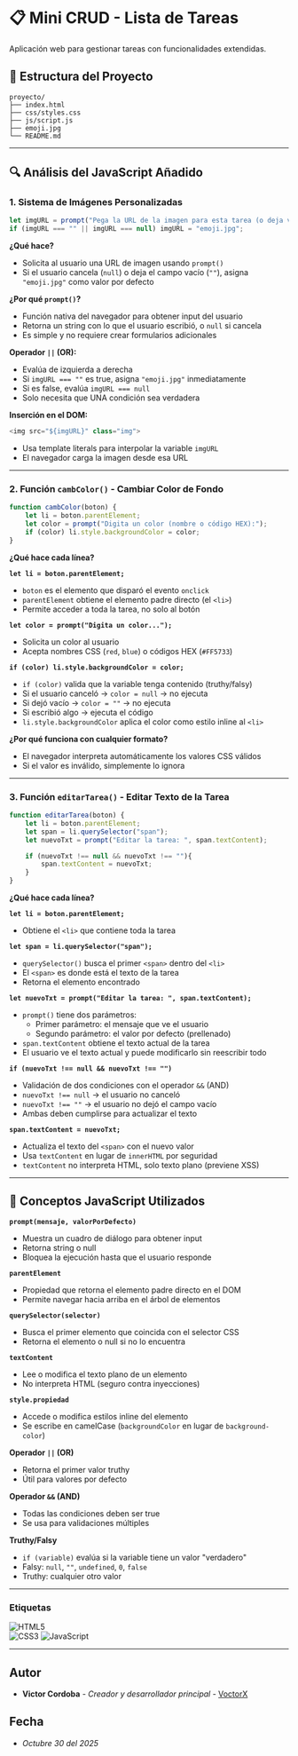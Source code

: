 # 📋 Mini CRUD - Lista de Tareas

Aplicación web para gestionar tareas con funcionalidades extendidas.

## 📂 Estructura del Proyecto

```
proyecto/
├── index.html
├── css/styles.css
├── js/script.js
├── emoji.jpg
└── README.md
```

---

## 🔍 Análisis del JavaScript Añadido

### **1. Sistema de Imágenes Personalizadas**

```javascript
let imgURL = prompt("Pega la URL de la imagen para esta tarea (o deja vacío para usar una por defecto):");
if (imgURL === "" || imgURL === null) imgURL = "emoji.jpg";
```

**¿Qué hace?**
- Solicita al usuario una URL de imagen usando `prompt()`
- Si el usuario cancela (`null`) o deja el campo vacío (`""`), asigna `"emoji.jpg"` como valor por defecto

**¿Por qué `prompt()`?**
- Función nativa del navegador para obtener input del usuario
- Retorna un string con lo que el usuario escribió, o `null` si cancela
- Es simple y no requiere crear formularios adicionales

**Operador `||` (OR):**
- Evalúa de izquierda a derecha
- Si `imgURL === ""` es true, asigna `"emoji.jpg"` inmediatamente
- Si es false, evalúa `imgURL === null`
- Solo necesita que UNA condición sea verdadera

**Inserción en el DOM:**
```javascript
<img src="${imgURL}" class="img">
```
- Usa template literals para interpolar la variable `imgURL`
- El navegador carga la imagen desde esa URL

---

### **2. Función `cambColor()` - Cambiar Color de Fondo**

```javascript
function cambColor(boton) {
    let li = boton.parentElement;
    let color = prompt("Digita un color (nombre o código HEX):");
    if (color) li.style.backgroundColor = color;
}
```

**¿Qué hace cada línea?**

**`let li = boton.parentElement;`**
- `boton` es el elemento que disparó el evento `onclick`
- `parentElement` obtiene el elemento padre directo (el `<li>`)
- Permite acceder a toda la tarea, no solo al botón

**`let color = prompt("Digita un color...");`**
- Solicita un color al usuario
- Acepta nombres CSS (`red`, `blue`) o códigos HEX (`#FF5733`)

**`if (color) li.style.backgroundColor = color;`**
- `if (color)` valida que la variable tenga contenido (truthy/falsy)
- Si el usuario canceló → `color = null` → no ejecuta
- Si dejó vacío → `color = ""` → no ejecuta
- Si escribió algo → ejecuta el código
- `li.style.backgroundColor` aplica el color como estilo inline al `<li>`

**¿Por qué funciona con cualquier formato?**
- El navegador interpreta automáticamente los valores CSS válidos
- Si el valor es inválido, simplemente lo ignora

---

### **3. Función `editarTarea()` - Editar Texto de la Tarea**

```javascript
function editarTarea(boton) {
    let li = boton.parentElement;
    let span = li.querySelector("span");
    let nuevoTxt = prompt("Editar la tarea: ", span.textContent);

    if (nuevoTxt !== null && nuevoTxt !== ""){
        span.textContent = nuevoTxt;
    }
}
```

**¿Qué hace cada línea?**

**`let li = boton.parentElement;`**
- Obtiene el `<li>` que contiene toda la tarea

**`let span = li.querySelector("span");`**
- `querySelector()` busca el primer `<span>` dentro del `<li>`
- El `<span>` es donde está el texto de la tarea
- Retorna el elemento encontrado

**`let nuevoTxt = prompt("Editar la tarea: ", span.textContent);`**
- `prompt()` tiene dos parámetros:
  - Primer parámetro: el mensaje que ve el usuario
  - Segundo parámetro: el valor por defecto (prellenado)
- `span.textContent` obtiene el texto actual de la tarea
- El usuario ve el texto actual y puede modificarlo sin reescribir todo

**`if (nuevoTxt !== null && nuevoTxt !== "")`**
- Validación de dos condiciones con el operador `&&` (AND)
- `nuevoTxt !== null` → el usuario no canceló
- `nuevoTxt !== ""` → el usuario no dejó el campo vacío
- Ambas deben cumplirse para actualizar el texto

**`span.textContent = nuevoTxt;`**
- Actualiza el texto del `<span>` con el nuevo valor
- Usa `textContent` en lugar de `innerHTML` por seguridad
- `textContent` no interpreta HTML, solo texto plano (previene XSS)

---

## 🎯 Conceptos JavaScript Utilizados

**`prompt(mensaje, valorPorDefecto)`**
- Muestra un cuadro de diálogo para obtener input
- Retorna string o null
- Bloquea la ejecución hasta que el usuario responde

**`parentElement`**
- Propiedad que retorna el elemento padre directo en el DOM
- Permite navegar hacia arriba en el árbol de elementos

**`querySelector(selector)`**
- Busca el primer elemento que coincida con el selector CSS
- Retorna el elemento o null si no lo encuentra

**`textContent`**
- Lee o modifica el texto plano de un elemento
- No interpreta HTML (seguro contra inyecciones)

**`style.propiedad`**
- Accede o modifica estilos inline del elemento
- Se escribe en camelCase (`backgroundColor` en lugar de `background-color`)

**Operador `||` (OR)**
- Retorna el primer valor truthy
- Útil para valores por defecto

**Operador `&&` (AND)**
- Todas las condiciones deben ser true
- Se usa para validaciones múltiples

**Truthy/Falsy**
- `if (variable)` evalúa si la variable tiene un valor "verdadero"
- Falsy: `null`, `""`, `undefined`, `0`, `false`
- Truthy: cualquier otro valor

---

### Etiquetas
![HTML5](https://img.shields.io/badge/HTML5-5-E34F26?style=for-the-badge&logo=html5&logoColor=white)  
![CSS3](https://img.shields.io/badge/CSS3-3-1572B6?style=for-the-badge&logo=css3&logoColor=white)
![JavaScript](https://img.shields.io/badge/JavaScript-ES6-F7DF1E?style=for-the-badge&logo=javascript&logoColor=black)

---

## Autor 

* **Victor Cordoba** - *Creador y desarrollador principal* - [VoctorX](https://github.com/VoctorX)

## Fecha 
* *Octubre 30 del 2025*